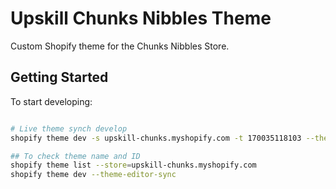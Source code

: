 # Upskill Chunks Nibbles Theme

Custom Shopify theme for the Chunks Nibbles Store.

## Getting Started

To start developing:

```bash

# Live theme synch develop
shopify theme dev -s upskill-chunks.myshopify.com -t 170035118103 --theme-editor-sync

## To check theme name and ID
shopify theme list --store=upskill-chunks.myshopify.com
shopify theme dev --theme-editor-sync
```
